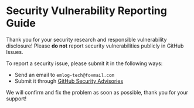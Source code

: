 # Security Vulnerability Reporting Guide

Thank you for your security research and responsible vulnerability disclosure!
Please **do not** report security vulnerabilities publicly in GitHub Issues.

To report a security issue, please submit it in the following ways:

- Send an email to `emlog-tech@foxmail.com`
- Submit it through [GitHub Security Advisories](https://github.com/emlog/emlog/security/advisories)

We will confirm and fix the problem as soon as possible,
thank you for your support!
